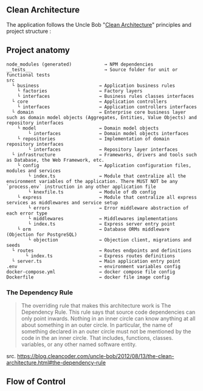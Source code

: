 ## Clean Architecture

The application follows the Uncle Bob "[Clean Architecture](https://8thlight.com/blog/uncle-bob/2012/08/13/the-clean-architecture.html)" principles and project structure :

## Project anatomy

```
node_modules (generated)            → NPM dependencies
__tests__                           → Source folder for unit or functional tests
src 
  └ business                      → Application business rules 
    └ factories                   → Factory layers
    └ interfaces                  → Business rules classes interfaces
  └ core                          → Application controllers
    └ interfaces                  → Application controllers interfaces
  └ domain                        → Enterprise core business layer such as domain model objects (Aggregates, Entities, Value Objects) and repository interfaces
    └ model                       → Domain model objects
        └ interfaces              → Domain model objects interfaces
    └ repositories                → Implementation of domain repository interfaces
        └ interfaces              → Repository layer interfaces        
  └ infrastructure                → Frameworks, drivers and tools such as Database, the Web Framework, etc.
    └ config                      → Application configuration files, modules and services
        └ index.ts                → Module that centralize all the environment variables of the application. There MUST NOT be any `process.env` instruction in any other application file
        └ knexfile.ts             → Module of db config
    └ express                     → Module that centralize all express services as middlewares and service setup
        └ errors                  → Error middleware abstraction of each error type
        └ middlewares             → Middlewares implementations 
        └ index.ts                → Express server entry point
    └ orm                         → Database ORMs middleware (Objection for PostgreSQL)
        └ objection               → Objection client, migrations and seeds
  └ routes                        → Routes endpoints and definitions 
       └ index.ts                 → Express routes definitions
  └ server.ts                     → Main application entry point
.env                              → environment variables config
docker-compose.yml                → docker compose file config
Dockerfile                        → docker file image config
```

### The Dependency Rule

> The overriding rule that makes this architecture work is The Dependency Rule. This rule says that source code dependencies can only point inwards. Nothing in an inner circle can know anything at all about something in an outer circle. In particular, the name of something declared in an outer circle must not be mentioned by the code in the an inner circle. That includes, functions, classes. variables, or any other named software entity.
  
src. https://blog.cleancoder.com/uncle-bob/2012/08/13/the-clean-architecture.html#the-dependency-rule

## Flow of Control

